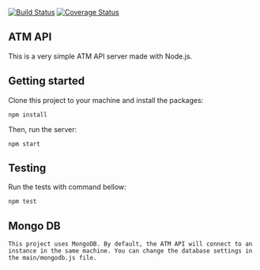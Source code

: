 [![Build Status](https://travis-ci.org/djoca/atm-api.svg?branch=master)](https://travis-ci.org/djoca/atm-api)
[![Coverage Status](https://coveralls.io/repos/github/djoca/atm-api/badge.svg?branch=master)](https://coveralls.io/github/djoca/atm-api?branch=master)

## ATM API

This is a very simple ATM API server made with Node.js. 

## Getting started

Clone this project to your machine and install the packages:

    npm install

Then, run the server:

    npm start

## Testing

Run the tests with command bellow:

    npm test

## Mongo DB

    This project uses MongoDB. By default, the ATM API will connect to an instance in the same machine. You can change the database settings in the main/mongodb.js file.

